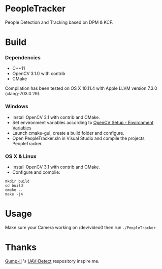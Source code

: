 # PeopleTracker

People Detection and Tracking based on DPM &amp; KCF.
# Build
### Dependencies
* C++11
* OpenCV 3.1.0 with contrib
* CMake

Compilation has been tested on OS X 10.11.4 with Apple LLVM version 7.3.0 (clang-703.0.29).

### Windows
* Install OpenCV 3.1 with contrib and CMake.
* Set environment variables according to [OpenCV Setup - Environment Variables](http://docs.opencv.org/doc/tutorials/introduction/windows_install/windows_install.html#windowssetpathandenviromentvariable)
* Launch cmake-gui, create a build folder and configure.
* Open PeopleTracker.sln in Visual Studio and compile the projects PeopleTracker.

### OS X & Linux
* Install OpenCV 3.1 with contrib and CMake.
* Configure and complie:

 `mkdir build`<br />
 `cd build`<br />
 `cmake ..`<br />
 `make -j4`<br />

# Usage
Make sure your Camera working on /dev/video0 
then run `./PeopleTracker`

# Thanks
[Gump-II](https://github.com/Gump-II) 's [UAV-Detect](https://github.com/Gump-II/UAV-Detect) respository inspire me.